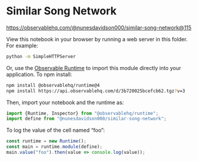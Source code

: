 # Similar Song Network

https://observablehq.com/@nunesdavidson000/similar-song-network@115

View this notebook in your browser by running a web server in this folder. For
example:

~~~sh
python -m SimpleHTTPServer
~~~

Or, use the [Observable Runtime](https://github.com/observablehq/runtime) to
import this module directly into your application. To npm install:

~~~sh
npm install @observablehq/runtime@4
npm install https://api.observablehq.com/d/3b720025bcefcb62.tgz?v=3
~~~

Then, import your notebook and the runtime as:

~~~js
import {Runtime, Inspector} from "@observablehq/runtime";
import define from "@nunesdavidson000/similar-song-network";
~~~

To log the value of the cell named “foo”:

~~~js
const runtime = new Runtime();
const main = runtime.module(define);
main.value("foo").then(value => console.log(value));
~~~
